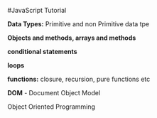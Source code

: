 #JavaScript Tutorial


<b>Data Types:</b> Primitive and non Primitive data tpe

<b>Objects and methods, arrays and methods</b>

<b>conditional statements</b>

<b>loops</b>

<b>functions:</b> closure, recursion, pure functions etc

<b>DOM</b> - Document Object Model

</b>Object Oriented Programming</b>

